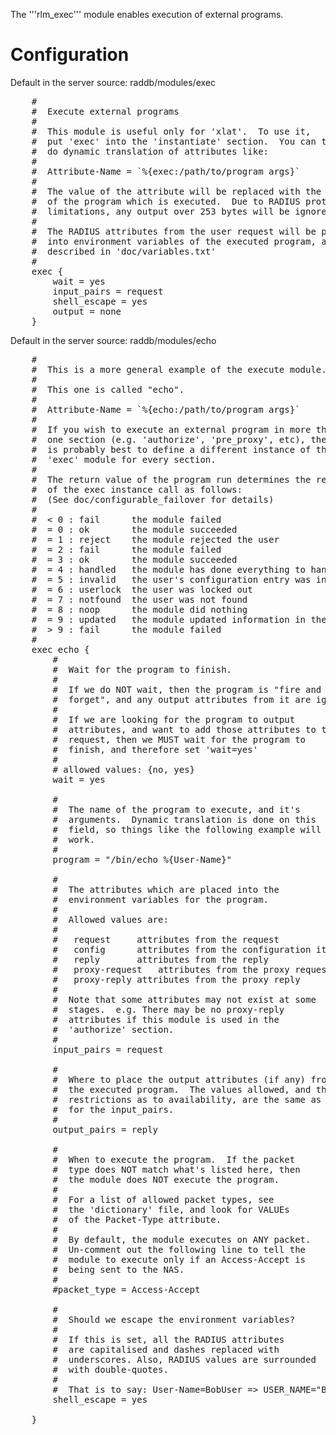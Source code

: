 The '''rlm_exec''' module enables execution of external programs.

# Configuration

Default in the server source: raddb/modules/exec

<pre>
	#
	#  Execute external programs
	#
	#  This module is useful only for 'xlat'.  To use it,
	#  put 'exec' into the 'instantiate' section.  You can then
	#  do dynamic translation of attributes like:
	#
	#  Attribute-Name = `%{exec:/path/to/program args}`
	#
	#  The value of the attribute will be replaced with the output
	#  of the program which is executed.  Due to RADIUS protocol
	#  limitations, any output over 253 bytes will be ignored.
	#
	#  The RADIUS attributes from the user request will be placed
	#  into environment variables of the executed program, as
	#  described in 'doc/variables.txt'
	#
	exec {
		wait = yes
		input_pairs = request
		shell_escape = yes
		output = none
	}
</pre>

Default in the server source: raddb/modules/echo

<pre>
	#
	#  This is a more general example of the execute module.
	#
	#  This one is called "echo".
	#
	#  Attribute-Name = `%{echo:/path/to/program args}`
	#
	#  If you wish to execute an external program in more than
	#  one section (e.g. 'authorize', 'pre_proxy', etc), then it
	#  is probably best to define a different instance of the
	#  'exec' module for every section.	
	#
	#  The return value of the program run determines the result
	#  of the exec instance call as follows:
	#  (See doc/configurable_failover for details)
	#
	#  < 0 : fail      the module failed
	#  = 0 : ok        the module succeeded
	#  = 1 : reject    the module rejected the user
	#  = 2 : fail      the module failed
	#  = 3 : ok        the module succeeded
	#  = 4 : handled   the module has done everything to handle the request
	#  = 5 : invalid   the user's configuration entry was invalid
	#  = 6 : userlock  the user was locked out
	#  = 7 : notfound  the user was not found
	#  = 8 : noop      the module did nothing
	#  = 9 : updated   the module updated information in the request
	#  > 9 : fail      the module failed
	#
	exec echo {
		#
		#  Wait for the program to finish.
		#
		#  If we do NOT wait, then the program is "fire and
		#  forget", and any output attributes from it are ignored.
		#
		#  If we are looking for the program to output
		#  attributes, and want to add those attributes to the
		#  request, then we MUST wait for the program to
		#  finish, and therefore set 'wait=yes'
		#
		# allowed values: {no, yes}
		wait = yes

		#
		#  The name of the program to execute, and it's
		#  arguments.  Dynamic translation is done on this
		#  field, so things like the following example will
		#  work.
		#
		program = "/bin/echo %{User-Name}"

		#
		#  The attributes which are placed into the
		#  environment variables for the program.
		#
		#  Allowed values are:
		#
		#	request		attributes from the request
		#	config		attributes from the configuration items list
		#	reply		attributes from the reply
		#	proxy-request	attributes from the proxy request
		#	proxy-reply	attributes from the proxy reply
		#
		#  Note that some attributes may not exist at some
		#  stages.  e.g. There may be no proxy-reply
		#  attributes if this module is used in the
		#  'authorize' section.
		#
		input_pairs = request

		#
		#  Where to place the output attributes (if any) from
		#  the executed program.  The values allowed, and the
		#  restrictions as to availability, are the same as
		#  for the input_pairs.
		#
		output_pairs = reply

		#
		#  When to execute the program.  If the packet
		#  type does NOT match what's listed here, then
		#  the module does NOT execute the program.
		#
		#  For a list of allowed packet types, see
		#  the 'dictionary' file, and look for VALUEs
		#  of the Packet-Type attribute.
		#
		#  By default, the module executes on ANY packet.
		#  Un-comment out the following line to tell the
		#  module to execute only if an Access-Accept is
		#  being sent to the NAS.
		#
		#packet_type = Access-Accept

		#
		#  Should we escape the environment variables?
		#  
		#  If this is set, all the RADIUS attributes
		#  are capitalised and dashes replaced with
		#  underscores. Also, RADIUS values are surrounded
		#  with double-quotes.
		#
		#  That is to say: User-Name=BobUser => USER_NAME="BobUser"
		shell_escape = yes

	}
</pre>